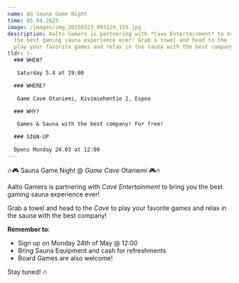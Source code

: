 ```yaml
---
name: AG Sauna Game Night
time: 05.04.2025
image: /images/img_20250323_093129_155.jpg
description: Aalto Gamers is partnering with *Cave Entertainment* to bring you
  the best gaming sauna experience ever! Grab a towel and head to the *Cave* to
  play your favorite games and relax in the sauna with the best company!
tldr: |-
  ### WHEN?

   Saturday 5.4 at 19:00

  ### WHERE?

   Game Cave Otaniemi, Kivimiehentie 2, Espoo

  ### WHY?

   Games & Sauna with the best company! For free!

  ### SIGN-UP

  Opens Monday 24.03 at 12:00
---
```

🔥🎮 Sauna Game Night 
@ *Game Cave* Otaniemi 🎮🔥

Aalto Gamers is partnering with *Cave Entertainment* to bring you the best gaming sauna experience ever!

Grab a towel and head to the *Cave* to play your favorite games and relax in the sauna with the best company!  

**Remember to**:

* Sign up on Monday 24th of May @ 12:00
* Bring Sauna Equipment and cash for refreshments
* Board Games are also welcome!

Stay tuned! 🔥
